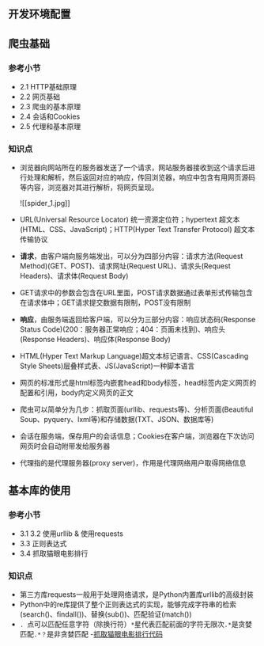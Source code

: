 ## 开发环境配置
## 爬虫基础
### 参考小节
  - 2.1 HTTP基础原理
  - 2.2 网页基础
  - 2.3 爬虫的基本原理
  - 2.4 会话和Cookies
  - 2.5 代理和基本原理

### 知识点
 - 浏览器向网站所在的服务器发送了一个请求，网站服务器接收到这个请求后进行处理和解析，然后返回对应的响应，传回浏览器，响应中包含有用网页源码等内容，浏览器对其进行解析，将网页呈现。

     ![[spider_1.jpg]]

 - URL(Universal Resource Locator) 统一资源定位符；hypertext 超文本(HTML、CSS、JavaScript)；HTTP(Hyper Text Transfer Protocol) 超文本传输协议
 - **请求**，由客户端向服务端发出，可以分为四部分内容：请求方法(Request Method)(GET、POST)、请求网址(Request URL)、请求头(Request Headers)、请求体(Request Body)
 - GET请求中的参数会包含在URL里面，POST请求数据通过表单形式传输包含在请求体中；GET请求提交数据有限制，POST没有限制
 - **响应**，由服务端返回给客户端，可以分为三部分内容：响应状态码(Response Status Code)(200：服务器正常响应；404：页面未找到)、响应头(Response Headers)、响应体(Response Body)
 - HTML(Hyper Text Markup Language)超文本标记语言、CSS(Cascading Style Sheets)层叠样式表、JS(JavaScript)一种脚本语言
 - 网页的标准形式是html标签内嵌套head和body标签，head标签内定义网页的配置和引用，body内定义网页的正文
 - 爬虫可以简单分为几步：抓取页面(urllib、requests等)、分析页面(Beautiful Soup、pyquery、lxml等)和存储数据(TXT、JSON、数据库等)
 - 会话在服务端，保存用户的会话信息；Cookies在客户端，浏览器在下次访问网页时会自动附带发给服务器
 - 代理指的是代理服务器(proxy server)，作用是代理网络用户取得网络信息
        
  
## 基本库的使用

### 参考小节
  - 3.1 3.2 使用urllib & 使用requests
  - 3.3 正则表达式
  - 3.4 抓取猫眼电影排行

### 知识点
  - 第三方库requests一般用于处理网络请求，是Python内置库urllib的高级封装
  - Python中的re库提供了整个正则表达式的实现，能够完成字符串的检索(search()、findall())、替换(sub())、匹配验证(match())
  - `. `点可以匹配任意字符（除换行符）`*`星代表匹配前面的字符无限次`.*`是贪婪匹配`.*？`是非贪婪匹配
  -[抓取猫眼电影排行代码]( https://github.com/Python3WebSpider/MaoYan) 